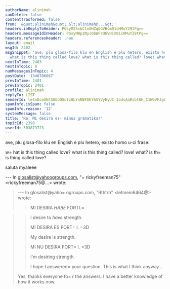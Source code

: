 ```yaml
---
authorName: alinimah
canDelete: false
contentTrasformed: false
from: '&quot;alinimah&quot; &lt;alinimah@...&gt;'
headers.inReplyToHeader: PGsyM25sbCtnOHZqQGVHcm91cHMuY29tPg==
headers.messageIdInHeader: PGsyNWp2Nys0bWFrQGVHcm91cHMuY29tPg==
headers.referencesHeader: .nan
layout: email
msgId: 2402
msgSnippet: 'ave, plu glosa-filo klu en English e plu hetero, existo homo u-ci frase:
  what is this thing called love? what is this thing called? love! what? is this thing'
nextInTime: 2403
nextInTopic: 0
numMessagesInTopic: 4
postDate: '1346786087'
prevInTime: 2401
prevInTopic: 2401
profile: alinimah
replyTo: LIST
senderId: letoDceUN4SUGbQSotz0LYnNBFDEYASYVyEyUC-IodsAaRsbt6H_C1W6VFJgblgmwcbiTsYi0Gp3oWl8R9TqxWr17iLTeQ
spamInfo.isSpam: false
spamInfo.reason: '12'
systemMessage: false
title: 'Re: Mi desira es- minus gramatika!'
topicId: 2398
userId: 503879723
---
```


ave, plu glosa-filo
klu en English e plu hetero, existo homo u-ci frase:

w=
hat is this thing called love?
what is this thing called? love!
what? is th=
is thing called love?

saluta
myaleee


--- In glosalist@yahoogroups.com, "=
rickyfreeman75" <rickyfreeman75@...> wrote:
>
> 
> 
> --- In glosalist@yaho=
ogroups.com, "Rthtrh" <letmein6464@> wrote:
> >
> > MI DESIRA *HABE* FORTI.=

> > 
> > I desire to *have* strength.
> > 
> > 
> > 
> > MI DESIRA ES FORT=
I. =3D
> > 
> > My desire is strength.
> > 
> > 
> > 
> > MI NU DESIRA FORT=
I. =3D
> > 
> > I'm desiring strength.
> > 
> > 
> > 
> > I hope I answered=
 your question. This is what I think anyway...
> 
> Yes, thanks everyone fo=
r the answers. I have a better knowledge of how it works now.
> >
>



